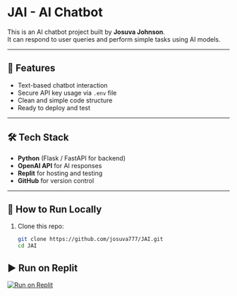 # JAI - AI Chatbot

This is an AI chatbot project built by **Josuva Johnson**.  
It can respond to user queries and perform simple tasks using AI models.  

---

## 🚀 Features
- Text-based chatbot interaction  
- Secure API key usage via `.env` file  
- Clean and simple code structure  
- Ready to deploy and test  

---

## 🛠️ Tech Stack
- **Python** (Flask / FastAPI for backend)  
- **OpenAI API** for AI responses  
- **Replit** for hosting and testing  
- **GitHub** for version control  

---

## 📂 How to Run Locally
1. Clone this repo:
   ```bash
   git clone https://github.com/josuva777/JAI.git
   cd JAI

## ▶️ Run on Replit

[![Run on Replit](https://replit.com/badge/github/josuva777/JAI)](https://d8eaad0b-56a7-4454-bf80-0121acb2daf8-00-2vyrfanolmng0.sisko.replit.dev/)
